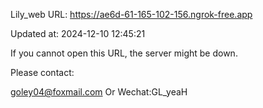 Lily_web URL: https://ae6d-61-165-102-156.ngrok-free.app

Updated at: 2024-12-10 12:45:21

If you cannot open this URL, the server might be down.

Please contact: 

goley04@foxmail.com Or Wechat:GL_yeaH